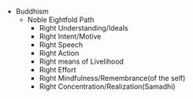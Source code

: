 - Buddhism
  - Noble Eightfold Path
    - Right Understanding/Ideals
    - Right Intent/Motive
    - Right Speech
    - Right Action
    - Right means of Livelihood
    - Right Effort
    - Right Mindfulness/Remembrance(of the self)
    - Right Concentration/Realization(Samadhi)
